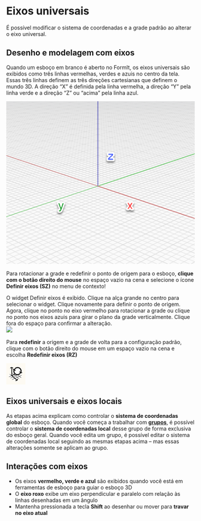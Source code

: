 # Eixos universais

É possível modificar o sistema de coordenadas e a grade padrão ao alterar o eixo universal.

## Desenho e modelagem com eixos

Quando um esboço em branco é aberto no FormIt, os eixos universais são exibidos como três linhas vermelhas, verdes e azuis no centro da tela. Essas três linhas definem as três direções cartesianas que definem o mundo 3D. A direção “X” é definida pela linha vermelha, a direção “Y” pela linha verde e a direção “Z” ou “acima” pela linha azul.

![](../.gitbook/assets/axis.png)

Para rotacionar a grade e redefinir o ponto de origem para o esboço, **clique com o botão direito do mouse** no espaço vazio na cena e selecione o ícone **Definir eixos (SZ)** no menu de contexto\![](<../.gitbook/assets/guid-d035d02f-480d-44a2-ae80-4b4fbf3a6117-low (1).png>)

O widget Definir eixos é exibido. Clique na alça grande no centro para selecionar o widget. Clique novamente para definir o ponto de origem. Agora, clique no ponto no eixo vermelho para rotacionar a grade ou clique no ponto nos eixos azuis para girar o plano da grade verticalmente. Clique fora do espaço para confirmar a alteração.\
![](../.gitbook/assets/2021-01-14\_12-30-10.gif)

Para **redefinir** a origem e a grade de volta para a configuração padrão, clique com o botão direito do mouse em um espaço vazio na cena e escolha **Redefinir eixos (RZ)**

![](../.gitbook/assets/guid-eb26f44b-70b2-404a-8a7c-57d094d888c3-low.png)

## Eixos universais e eixos locais

As etapas acima explicam como controlar o **sistema de coordenadas global** do esboço. Quando você começa a trabalhar com [**grupos**](groups.md), é possível controlar o **sistema de coordenadas local** desse grupo de forma exclusiva do esboço geral. Quando você edita um grupo, é possível editar o sistema de coordenadas local seguindo as mesmas etapas acima – mas essas alterações somente se aplicam ao grupo.

## Interações com eixos

* Os eixos **vermelho, verde e azul** são exibidos quando você está em ferramentas de esboço para guiar o esboço 3D
* O **eixo roxo** exibe um eixo perpendicular e paralelo com relação às linhas desenhadas em um ângulo
* Mantenha pressionada a tecla **Shift** ao desenhar ou mover para **travar no eixo atual**
